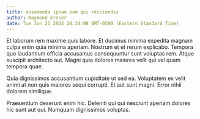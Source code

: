 ```yaml
---
title: assumenda ipsam eum qui reiciendis
author: Raymond Ernser
date: Tue Jan 25 2022 20:34:08 GMT-0500 (Eastern Standard Time)
---
```

Et laborum rem maxime quis labore. Et ducimus minima expedita magnam culpa enim quia minima aperiam. Nostrum et et rerum explicabo. Tempora quo laudantium officia accusamus consequuntur sunt voluptas rem. Atque suscipit architecto aut. Magni quia dolores maiores velit qui vel quam tempora quae.

 Quia dignissimos accusantium cupiditate ut sed ea. Voluptatem ex velit animi at non quis maiores sequi corrupti. Et aut sunt magni. Error nihil dolorem similique.

 Praesentium deserunt enim hic. Deleniti qui qui nesciunt aperiam dolores hic sunt aut qui. Numquam dignissimos voluptas.